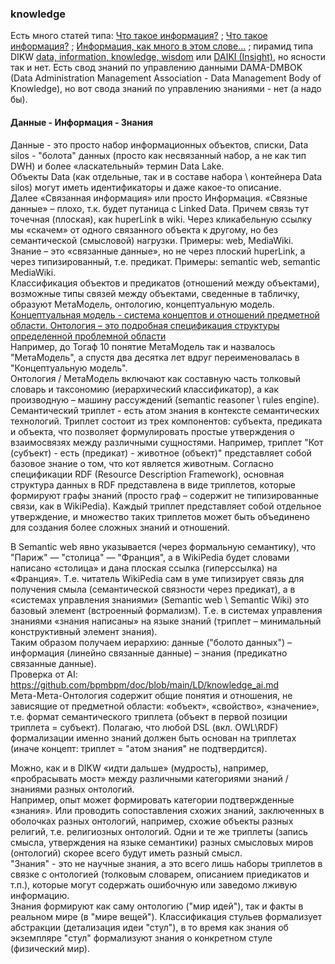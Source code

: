 ### knowledge
Есть много статей типа: [Что такое информация?](https://habr.com/ru/articles/456276/) ; [Что такое информация?](https://habr.com/ru/companies/habr/articles/861576/) ; [Информация, как много в этом слове…](https://habr.com/ru/articles/713376/) ; 
пирамид типа DIKW [data, information, knowledge, wisdom](https://ru.wikipedia.org/wiki/DIKW) или [DAIKI (Insight)](https://aimod2.com/docs/03-data-semantics/daiki-the-semantic-chain/), но ясности так и нет.
Есть свод знаний по управлению данными DAMA-DMBOK (Data Administration Management Association - Data Management Body of Knowledge), но вот свода знаний по управлению знаниями - нет (а надо бы). 

#### Данные - Информация - Знания
Данные - это просто набор информационных объектов, списки, Data silos - "болота" данных (просто как несвязанный набор, а не как тип DWH) и более «ласкательный» термин Data Lake.  
Объекты Data (как отдельные, так и в составе набора \ контейнера Data silos) могут иметь идентификаторы и даже какое-то описание.  
Далее «Связанная информация» или просто Информация. «Связные данные» – плохо, т.к. будет путаница с Linked Data. Причем связь тут точечная (плоская), как huperLink в wiki. Через кликабельную ссылку мы «скачем» от одного связанного объекта к другому, но без семантической (смысловой) нагрузки. Примеры: web, MediaWiki.  
Знание – это «связанные данные», но не через плоский huperLink, а через типизированный, т.е. предикат. Примеры: semantic web, semantic MediaWiki.  
Классификация объектов и предикатов (отношений между объектами), возможные типы связей между объектами, сведенные в табличку, образуют МетаМодель, онтологию, концептуальную модель.  
[Концептуальная модель - система концептов и отношений предметной области. Онтология – это подробная спецификация структуры определенной проблемной области](https://mei06.narod.ru/sem6/pz/shpora/lec7.htm)  
Например, до Тогаф 10 понятие МетаМодель так и назвалось "МетаМодель", а спустя два десятка лет вдруг переименовалась в "Концептуальную модель".   
Онтология / МетаМодель включают как составную часть толковый словарь и таксономию (иерархический классификатор), а как производную – машину рассуждений (semantic reasoner \ rules engine).
Семантический триплет - есть атом знания в контексте семантических технологий. Триплет состоит из трех компонентов: субъекта, предиката и объекта, что позволяет формулировать простые утверждения о взаимосвязях между различными сущностями. Например, триплет "Кот (субъект) - есть (предикат) - животное (объект)" представляет собой базовое знание о том, что кот является животным.
Согласно спецификации RDF (Resource Description Framework), основная структура данных в RDF представлена в виде триплетов, которые формируют графы знаний (просто граф – содержит не типизированные связи, как в WikiPedia). Каждый триплет представляет собой отдельное утверждение, и множество таких триплетов может быть объединено для создания более сложных знаний и отношений. 

В Semantic web явно указывается (через формальную семантику), что "Париж" — "столица" — "Франция", а в WikiPedia будет словами написано «столица» и дана плоская ссылка (гиперссылка) на «Франция». Т.е. читатель WikiPedia сам в уме типизирует связь для получения смыла (семантической связности через предикат), а в «системах управления знаниями» (Semantic web \ Semantic Wiki) это базовый элемент (встроенный формализм). Т.е. в системах управления знаниями «знания написаны» на языке знаний (триплет – минимальный конструктивный элемент знания).  
Таким образом получаем иерархию: данные ("болото данных") – информация (линейно связанные данные) – знания (предикатно связанные данные).  
Проверка от AI: https://github.com/bpmbpm/doc/blob/main/LD/knowledge_ai.md  
Мета-Мета-Онтология содержит общие понятия и отношения, не зависящие от предметной области: «объект», «свойство», «значение», т.е. формат семантического триплета (объект в первой позиции триплета = субъект). Полагаю, что любой DSL (вкл. OWL\RDF) формализации именно знаний должен быть основан на триплетах (иначе концепт: триплет = "атом знания" не подтвердится).  

Можно, как и в DIKW «идти дальше» (мудрость), например, «пробрасывать мост» между различными категориями знаний / знаниями разных онтологий.   
Например, опыт может формировать категории подтвержденные «знания». Или проводить сопоставления схожих знаний, заключенных в оболочках разных онтологий, например, схожие объекты разных религий, т.е. религиозных онтологий. Одни и те же триплеты (запись смысла, утверждения на языке семантики) разных смысловых миров (онтологий) скорее всего будут иметь разный смысл.   
"Знания" - это не научные знания, а это всего лишь наборы триплетов в связке с онтологией (толковым словарем, описанием приедикатов и т.п.), которые могут содержать ошибочную или заведомо лживую информацию.  
Знания формируют как саму онтологию ("мир идей"), так и факты в реальном мире (в "мире вещей"). Классификация стульев формализует абстракции (детализация идеи "стул"), в то время как знания об экземпляре "стул" формализуют знания о конкретном стуле (физический мир).   

